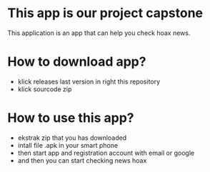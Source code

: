 # This app is our project capstone 
This application is an app that can help you check hoax news.
# How to download app?
- klick releases last version in right this repository
- klick sourcode zip
# How to use this app?
- ekstrak zip that you has downloaded
- intall file .apk in your smart phone
- then start app and registration account with email or google
- and then you can start checking news hoax 
